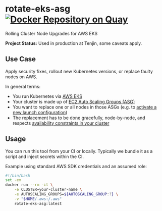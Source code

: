 # rotate-eks-asg [![Docker Repository on Quay](https://quay.io/repository/tenjin/rotate-eks-asg/status "Docker Repository on Quay")](https://quay.io/repository/tenjin/rotate-eks-asg)

Rolling Cluster Node Upgrades for AWS EKS

**Project Status:** Used in production at Tenjin, some caveats apply.

## Use Case

Apply security fixes, rollout new Kubernetes versions, or replace faulty nodes on AWS.

In general terms:

- You run Kubernetes via [AWS EKS](https://aws.amazon.com/eks/)
- Your cluster is made up of [EC2 Auto Scaling Groups (ASG)](https://docs.aws.amazon.com/autoscaling/ec2/userguide/AutoScalingGroup.html)
- You want to replace one or all nodes in those ASGs (e.g. to [activate a new launch configuration](https://docs.aws.amazon.com/autoscaling/ec2/userguide/LaunchConfiguration.html))
- The replacement has to be done gracefully, node-by-node, and respects [availability constraints in your cluster](https://kubernetes.io/docs/tasks/run-application/configure-pdb/)

## Usage

You can run this tool from your CI or locally. Typically we bundle it as a script and inject secrets within the CI.

Example using standard AWS SDK credentials and an assumed role:

```bash
#!/bin/bash
set -ex
docker run --rm -it \
    -e CLUSTER=your-cluster-name \
    -e AUTOSCALING_GROUPS=${AUTOSCALING_GROUP:?} \
    -v "$HOME/.aws:/.aws"
    rotate-eks-asg:latest
```
